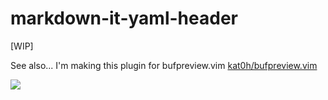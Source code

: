 # markdown-it-yaml-header
[WIP]

See also... I'm making this plugin for bufpreview.vim [kat0h/bufpreview.vim](https://github.com/kat0h/bufpreview.vim)

![](https://user-images.githubusercontent.com/45391880/141127221-b483acd7-8fad-461f-b943-58a419ff5901.png)

